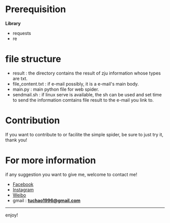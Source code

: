 # Prerequisition

**Library**

- requests
- re

# file structure

- result : the directory contains the result of zju information whose types are txt.
- file_content.txt : if e-mail possibly, it is a e-mail's main body.
- main.py : main python file for web spider.
- sendmail.sh : if linux serve is available, the sh can be used and set time to send the information comtains file result to the e-mail you link to.

# Contribution

If you want to contribute to or facilite the simple spider, be sure to just try it, thank you!

# For more information

if any suggestion you want to give me, welcome to contact me!

- [Facebook](https://www.facebook.com/tuchao.zhang.3)
- [Instagram](https://www.instagram.com/tuchaozhang/)
- [Weibo](https://weibo.com/5353344082/profile?rightmod=1&wvr=6&mod=personinfo&is_all=1)
- gmail : **tuchao1996@gmail.com**

--------

enjoy!
